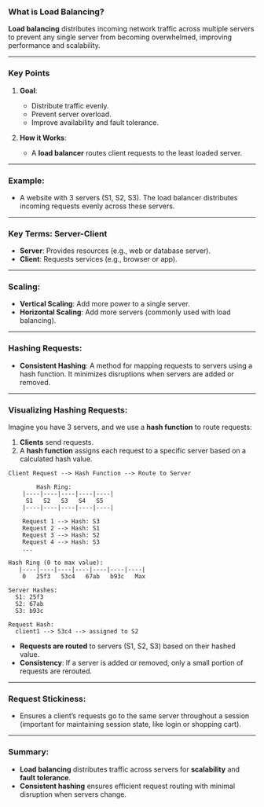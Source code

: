 ### **What is Load Balancing?**

**Load balancing** distributes incoming network traffic across multiple servers to prevent any single server from becoming overwhelmed, improving performance and scalability.

---

### **Key Points**

1. **Goal**:  
   - Distribute traffic evenly.  
   - Prevent server overload.  
   - Improve availability and fault tolerance.

2. **How it Works**:  
   - A **load balancer** routes client requests to the least loaded server.

---

### **Example**:
- A website with 3 servers (S1, S2, S3). The load balancer distributes incoming requests evenly across these servers.

---

### **Key Terms: Server-Client**  
- **Server**: Provides resources (e.g., web or database server).  
- **Client**: Requests services (e.g., browser or app).

---

### **Scaling**:  
- **Vertical Scaling**: Add more power to a single server.  
- **Horizontal Scaling**: Add more servers (commonly used with load balancing).

---

### **Hashing Requests**:  
- **Consistent Hashing**: A method for mapping requests to servers using a hash function. It minimizes disruptions when servers are added or removed.

---

### **Visualizing Hashing Requests**:
Imagine you have 3 servers, and we use a **hash function** to route requests:

1. **Clients** send requests.
2. A **hash function** assigns each request to a specific server based on a calculated hash value.

```
Client Request --> Hash Function --> Route to Server

        Hash Ring:
    |----|----|----|----|----|
     S1   S2   S3   S4   S5
    |----|----|----|----|----|
 
    Request 1 --> Hash: S3
    Request 2 --> Hash: S1
    Request 3 --> Hash: S2
    Request 4 --> Hash: S3
    ...
```

```
Hash Ring (0 to max value):
   |----|----|----|----|----|----|----|
    0   25f3   53c4   67ab   b93c   Max

Server Hashes:
  S1: 25f3
  S2: 67ab
  S3: b93c

Request Hash:
  client1 --> 53c4 --> assigned to S2
```

- **Requests are routed** to servers (S1, S2, S3) based on their hashed value.
- **Consistency**: If a server is added or removed, only a small portion of requests are rerouted.

---

### **Request Stickiness**:  
- Ensures a client’s requests go to the same server throughout a session (important for maintaining session state, like login or shopping cart).

---

### **Summary**:  
- **Load balancing** distributes traffic across servers for **scalability** and **fault tolerance**.  
- **Consistent hashing** ensures efficient request routing with minimal disruption when servers change.
